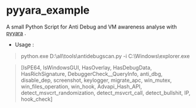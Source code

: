 # pyyara_example
A small Python Script for Anti Debug and VM awareness analyse with [ pyyara](https://github.com/VirusTotal/yara-python) .

- Usage :
> python.exe D:\all\tools\antidebugscan.py -i C:\Windows\explorer.exe

> [IsPE64, IsWindowsGUI, HasOverlay, HasDebugData, HasRichSignature, DebuggerCheck__QueryInfo, anti_dbg, disable_dep, screenshot, keylogger, migrate_apc, win_mutex, win_files_operation, win_hook, Advapi_Hash_API, detect_msvcrt_randomization, detect_msvcrt_call, detect_bullshit, IP, hook_check]
